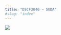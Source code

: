 ```yaml
---
title: "DSCF3046 – SUDA"
#slug: "index"
---
```


[![](/wp-content/2007/11/DSCF3046-300x225.jpg)](/wp-content/2007/11/DSCF3046.jpg)